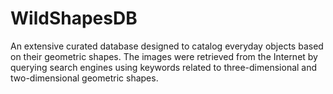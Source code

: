# WildShapesDB
An extensive curated database designed to catalog everyday objects based on their geometric shapes. The images were retrieved from the Internet by querying search engines using keywords related to three-dimensional and two-dimensional geometric shapes.
